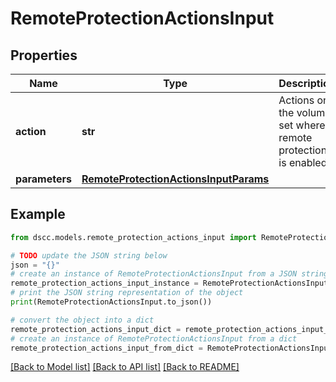 # RemoteProtectionActionsInput


## Properties

Name | Type | Description | Notes
------------ | ------------- | ------------- | -------------
**action** | **str** | Actions on the volume set where remote protection is enabled. | [optional] 
**parameters** | [**RemoteProtectionActionsInputParams**](RemoteProtectionActionsInputParams.md) |  | [optional] 

## Example

```python
from dscc.models.remote_protection_actions_input import RemoteProtectionActionsInput

# TODO update the JSON string below
json = "{}"
# create an instance of RemoteProtectionActionsInput from a JSON string
remote_protection_actions_input_instance = RemoteProtectionActionsInput.from_json(json)
# print the JSON string representation of the object
print(RemoteProtectionActionsInput.to_json())

# convert the object into a dict
remote_protection_actions_input_dict = remote_protection_actions_input_instance.to_dict()
# create an instance of RemoteProtectionActionsInput from a dict
remote_protection_actions_input_from_dict = RemoteProtectionActionsInput.from_dict(remote_protection_actions_input_dict)
```
[[Back to Model list]](../README.md#documentation-for-models) [[Back to API list]](../README.md#documentation-for-api-endpoints) [[Back to README]](../README.md)


